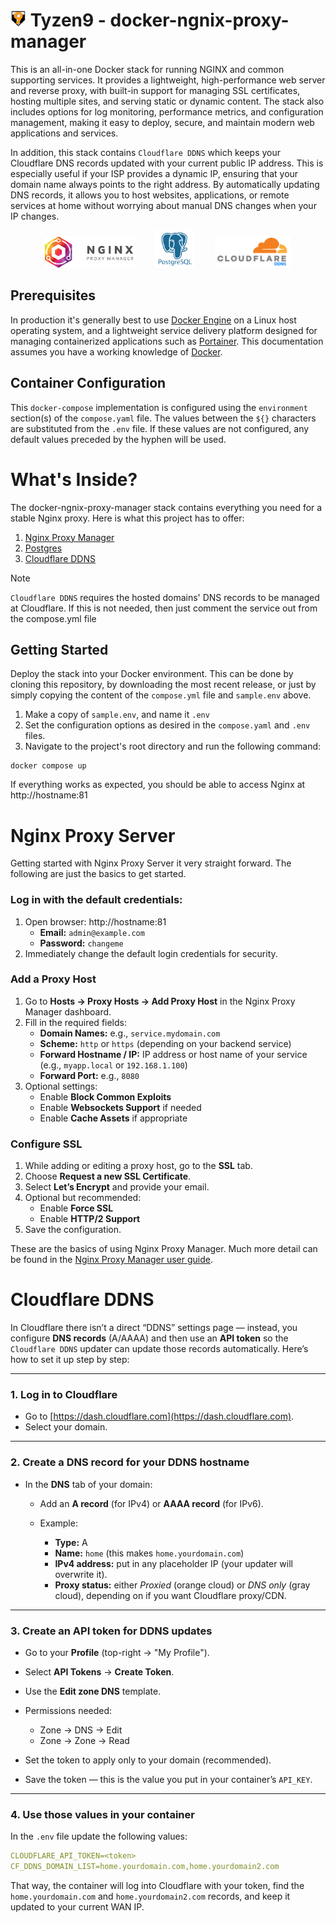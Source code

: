 # <img src="docs/images/t9Logo.png" height="25"> Tyzen9 - docker-ngnix-proxy-manager
This is an all-in-one Docker stack for running NGINX and common supporting services. It provides a lightweight, high-performance web server and reverse proxy, with built-in support for managing SSL certificates, hosting multiple sites, and serving static or dynamic content. The stack also includes options for log monitoring, performance metrics, and configuration management, making it easy to deploy, secure, and maintain modern web applications and services.

In addition, this stack contains `Cloudflare DDNS` which keeps your Cloudflare DNS records updated with your current public IP address. This is especially useful if your ISP provides a dynamic IP, ensuring that your domain name always points to the right address. By automatically updating DNS records, it allows you to host websites, applications, or remote services at home without worrying about manual DNS changes when your IP changes.

<p align="center">
<img src="docs/images/npm_logo.png" height="50">&nbsp;&nbsp;&nbsp;&nbsp; &nbsp;&nbsp; <img src="docs/images/postgres-logo.png" height="60">&nbsp;&nbsp;&nbsp;&nbsp; &nbsp;&nbsp; <img src="docs/images/cloudflare_ddns.png" height="50">
</p> 

## Prerequisites
In production it's generally best to use [Docker Engine](https://docs.docker.com/get-docker/) on a Linux host operating system, and a lightweight service delivery platform designed for managing containerized applications such as [Portainer](https://www.portainer.io/). This documentation assumes you have a working knowledge of [Docker](https://www.docker.com/).

## Container Configuration
This `docker-compose` implementation is configured using the `environment` section(s) of the `compose.yaml` file.  The values between the `${}` characters are substituted from the `.env` file.  If these values are not configured, any default values preceded by the hyphen will be used.

# What's Inside?
The docker-ngnix-proxy-manager stack contains everything you need for a stable Nginx proxy. Here is what this project has to offer:

1. [Nginx Proxy Manager](https://hub.docker.com/r/jc21/nginx-proxy-manager)
1. [Postgres](https://hub.docker.com/_/postgres/)
1. [Cloudflare DDNS](https://hub.docker.com/r/favonia/cloudflare-ddns)

> [!Note]
> `Cloudflare DDNS` requires the hosted domains' DNS records to be managed at Cloudflare.  If this is not needed, then just comment the service out from the compose.yml file

## Getting Started
Deploy the stack into your Docker environment. This can be done by cloning this repository, by downloading the most recent release, or just by simply copying the content of the `compose.yml` file and `sample.env` above. 

1. Make a copy of `sample.env`, and name it `.env`
1. Set the configuration options as desired in the `compose.yaml` and `.env` files.
1. Navigate to the project's root directory and run the following command:

```
docker compose up
```

If everything works as expected, you should be able to access Nginx at http://hostname:81

# Nginx Proxy Server
Getting started with Nginx Proxy Server it very straight forward. The following are just the basics to get started.

### Log in with the default credentials:
1. Open browser: http://hostname:81
   - **Email:** `admin@example.com`
   - **Password:** `changeme`
1. Immediately change the default login credentials for security.

### Add a Proxy Host
1. Go to **Hosts → Proxy Hosts → Add Proxy Host** in the Nginx Proxy Manager dashboard.
2. Fill in the required fields:
   - **Domain Names:** e.g., `service.mydomain.com`
   - **Scheme:** `http` or `https` (depending on your backend service)
   - **Forward Hostname / IP:** IP address or host name of your service (e.g., `myapp.local` or `192.168.1.100`)
   - **Forward Port:** e.g., `8080`
3. Optional settings:
   - Enable **Block Common Exploits**
   - Enable **Websockets Support** if needed
   - Enable **Cache Assets** if appropriate

### Configure SSL
1. While adding or editing a proxy host, go to the **SSL** tab.
2. Choose **Request a new SSL Certificate**.
3. Select **Let’s Encrypt** and provide your email.
4. Optional but recommended:
   - Enable **Force SSL**
   - Enable **HTTP/2 Support**
5. Save the configuration.

These are the basics of using Nginx Proxy Manager. Much more detail can be found in the [Nginx Proxy Manager user guide](https://nginxproxymanager.com/guide/).

# Cloudflare DDNS

In Cloudflare there isn’t a direct “DDNS” settings page — instead, you configure **DNS records** (A/AAAA) and then use an **API token** so the `Cloudflare DDNS` updater can update those records automatically.
Here’s how to set it up step by step:

---

### 1. Log in to Cloudflare

* Go to [https://dash.cloudflare.com](https://dash.cloudflare.com).
* Select your domain.

---

### 2. Create a DNS record for your DDNS hostname

* In the **DNS** tab of your domain:

  * Add an **A record** (for IPv4) or **AAAA record** (for IPv6).
  * Example:

    * **Type:** A
    * **Name:** `home` (this makes `home.yourdomain.com`)
    * **IPv4 address:** put in any placeholder IP (your updater will overwrite it).
    * **Proxy status:** either *Proxied* (orange cloud) or *DNS only* (gray cloud), depending on if you want Cloudflare proxy/CDN.

---

### 3. Create an API token for DDNS updates

* Go to your **Profile** (top-right → "My Profile").
* Select **API Tokens** → **Create Token**.
* Use the **Edit zone DNS** template.
* Permissions needed:

  * Zone → DNS → Edit
  * Zone → Zone → Read
* Set the token to apply only to your domain (recommended).
* Save the token — this is the value you put in your container’s `API_KEY`.

---

### 4. Use those values in your container

In the `.env` file update the following values:

```yaml
CLOUDFLARE_API_TOKEN=<token>
CF_DDNS_DOMAIN_LIST=home.yourdomain.com,home.yourdomain2.com
```

That way, the container will log into Cloudflare with your token, find the `home.yourdomain.com` and `home.yourdomain2.com` records, and keep it updated to your current WAN IP.
